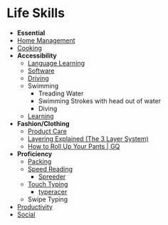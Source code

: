 # Life Skills

- **Essential**
- [Home Management](../home/home-management.md)
- [Cooking](../cooking/cooking.md)
- **Accessibility**
  - [Language Learning](../hobbies/language-learning/language-learning.md)
  - [Software](../software/software.md)
  - [Driving](./driving.md)
  - Swimming
    - Treading Water
    - Swimming Strokes with head out of water
    - Diving
  - [Learning](./learning.md)
- **Fashion/Clothing**
  - [Product Care](./product-care.md)
  - [Layering Explained (The 3 Layer System)](https://www.youtube.com/watch?v=eXr2iPeMLfs)
  - [How to Roll Up Your Pants | GQ](https://www.youtube.com/watch?v=45IBKWJyJ1A)
- **Proficiency**
  - [Packing](../travel/packing/packing.md)
  - [Speed Reading](https://en.wikipedia.org/wiki/Speed_reading)
    - [Spreeder](https://www.spreeder.com/app.php)
  - [Touch Typing](https://en.wikipedia.org/wiki/Touch_typing)
    - [typeracer](https://play.typeracer.com/)
  - Swipe Typing
- [Productivity](./productivity.md)
- [Social](./social/social.md)
